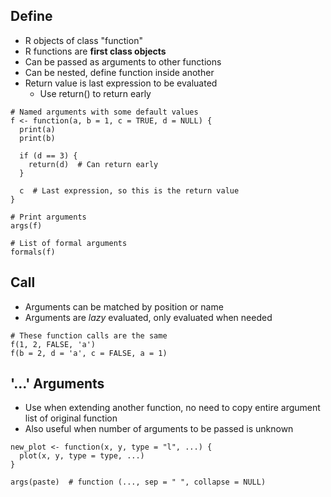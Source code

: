 <!--
.. title: R: Functions
.. slug: r-functions
.. date: 2018-08-04 00:34:23 UTC+01:00
.. tags: 
.. category: 
.. link: 
.. description: 
.. type: text
-->

Define
------

-   R objects of class "function"
-   R functions are **first class objects**
-   Can be passed as arguments to other functions
-   Can be nested, define function inside another
-   Return value is last expression to be evaluated
    -   Use return() to return early

<!-- -->

    # Named arguments with some default values
    f <- function(a, b = 1, c = TRUE, d = NULL) {
      print(a)
      print(b)

      if (d == 3) {
        return(d)  # Can return early
      }

      c  # Last expression, so this is the return value
    }

    # Print arguments
    args(f)

    # List of formal arguments
    formals(f)

Call
----

-   Arguments can be matched by position or name
-   Arguments are *lazy* evaluated, only evaluated when needed

<!-- -->

    # These function calls are the same
    f(1, 2, FALSE, 'a')
    f(b = 2, d = 'a', c = FALSE, a = 1)

'...' Arguments
---------------

-   Use when extending another function, no need to copy entire argument
    list of original function
-   Also useful when number of arguments to be passed is unknown

<!-- -->

    new_plot <- function(x, y, type = "l", ...) {
      plot(x, y, type = type, ...)
    }

    args(paste)  # function (..., sep = " ", collapse = NULL)
